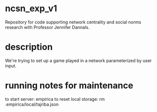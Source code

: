 # ncsn_exp_v1
Repository for code supporting network centrality and social norms research with Professor Jennifer Dannals.

# description
We're trying to set up a game played in a network parameterized by user input.

# running notes for maintenance

to start server: empirica
to reset local storage: rm .empirica/local/tajriba.json
